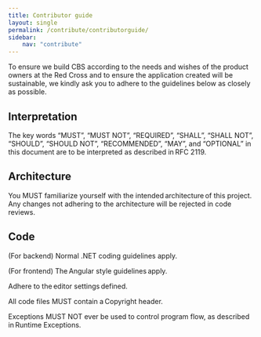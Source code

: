 ```yaml
---
title: Contributor guide
layout: single
permalink: /contribute/contributorguide/
sidebar:
    nav: "contribute"
---
```


To ensure we build CBS according to the needs and wishes of the product owners at the Red Cross and to ensure the application created will be sustainable, we kindly ask you to adhere to the guidelines below as closely as possible. 

## Interpretation 

The key words “MUST”, “MUST NOT”, “REQUIRED”, “SHALL”, “SHALL NOT”, “SHOULD”, “SHOULD NOT”, “RECOMMENDED”, “MAY”, and “OPTIONAL” in this document are to be interpreted as described in RFC 2119. 

## Architecture 

You MUST familiarize yourself with the intended architecture of this project. Any changes not adhering to the architecture will be rejected in code reviews. 

## Code 

(For backend) Normal .NET coding guidelines apply. 

(For frontend) The Angular style guidelines apply. 

Adhere to the editor settings defined. 

All code files MUST contain a Copyright header. 

Exceptions MUST NOT ever be used to control program flow, as described in Runtime Exceptions. 